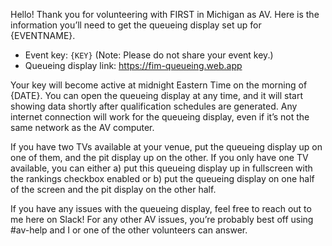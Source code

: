 Hello!
Thank you for volunteering with FIRST in Michigan as AV. Here is the information you’ll need to get the queueing display set up for {EVENTNAME}.
- Event key: `{KEY}` (Note: Please do not share your event key.)
- Queueing display link: https://fim-queueing.web.app

Your key will become active at midnight Eastern Time on the morning of {DATE}. You can open the queueing display at any time, and it will start showing data shortly after qualification schedules are generated. Any internet connection will work for the queueing display, even if it’s not the same network as the AV computer.

If you have two TVs available at your venue, put the queueing display up on one of them, and the pit display up on the other. If you only have one TV available, you can either a) put this queueing display up in fullscreen with the rankings checkbox enabled or b) put the queueing display on one half of the screen and the pit display on the other half.

If you have any issues with the queueing display, feel free to reach out to me here on Slack! For any other AV issues, you’re probably best off using #av-help and I or one of the other volunteers can answer.